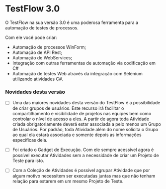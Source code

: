 # **TestFlow 3.0**



O TestFlow na sua versão 3.0 é uma poderosa ferramenta para a automação de testes de processos.

Com ele você pode criar:

- Automação de processos WinForm;
- Automação de API Rest;
- Automação de WebServices;
- Integração com outras ferramentas de automação via codificação em C#
- Automação de testes Web através da integração com Selenium utilizando atividades C#.

### **Novidades desta versão**

- [ ] Uma das maiores novidades desta versão do TestFlow é a possibilidade de criar grupos de usuários. Este recurso irá facilitar o compartilhamento e visibilidade de projetos nas equipes bem como controlar o nível de acesso a eles. A partir de agora toda Atividade criada obrigatoriamente deverá estar associada a pelo menos um Grupo de Usuários. Por padrão, toda Atividade além do nome solicita o Grupo ao qual ela estará associada e somente depois as informações específicas dela.
- [ ] Foi criado o Gadget de Execução. Com ele sempre acessível agora é possível executar Atividades sem a necessidade de criar um Projeto de Teste para isto.
- [ ] Com a Coleção de Atividades é possível agrupar Atividade que por algum motivo necessitem ser executadas juntas mas que não tenham relação para estarem em um mesmo Projeto de Teste.

